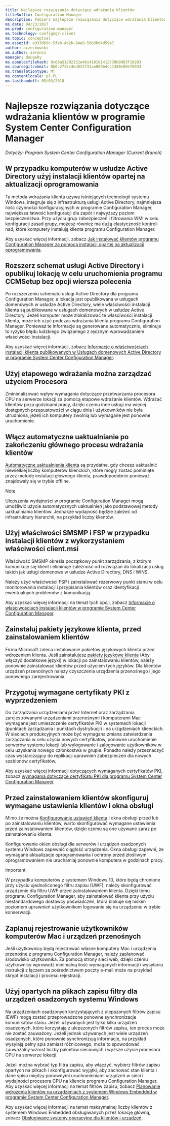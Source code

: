 ```yaml
---
title: Najlepsze rozwiązania dotyczące wdrażania klientów
titleSuffix: Configuration Manager
description: Pobierz najlepsze rozwiązania dotyczące wdrażania klientów w programie System Center Configuration Manager.
ms.date: 04/23/2017
ms.prod: configuration-manager
ms.technology: configmgr-client
ms.topic: conceptual
ms.assetid: a933d69c-5feb-4b2b-84e8-56b3b64d5947
author: aczechowski
ms.author: aaroncz
manager: dougeby
ms.openlocfilehash: 9c68a51202152e4b1418101412739b0d83f10203
ms.sourcegitcommit: 0b0c2735c4ed822731ae069b4cc1380e89e78933
ms.translationtype: MT
ms.contentlocale: pl-PL
ms.lasthandoff: 05/03/2018
---
```

# <a name="best-practices-for-client-deployment-in-system-center-configuration-manager"></a>Najlepsze rozwiązania dotyczące wdrażania klientów w programie System Center Configuration Manager

*Dotyczy: Program System Center Configuration Manager (Current Branch)*


## <a name="use-software-update-based-client-installation-for-active-directory-computers"></a>W przypadku komputerów w usłudze Active Directory użyj instalacji klientów opartej na aktualizacji oprogramowania  
 Ta metoda wdrażania klienta używa istniejących technologii systemu Windows, integruje się z infrastrukturą usługi Active Directory, najmniejsza ilość czynności konfiguracyjnych w programie Configuration Manager, największa łatwość konfiguracji dla zapór i najwyższy poziom bezpieczeństwa. Przy użyciu grup zabezpieczeń i filtrowania WMI w celu konfiguracji zasad grupy, możesz również ma dużą elastyczność kontroli nad, które komputery instalują klienta programu Configuration Manager.  

 Aby uzyskać więcej informacji, zobacz [Jak instalować klientów programu Configuration Manager za pomocą instalacji opartej na aktualizacji oprogramowania](../../../../core/clients/deploy/deploy-clients-to-windows-computers.md#BKMK_ClientSUP).  

## <a name="extend-the-active-directory-schema-and-publish-the-site-so-that-you-can-run-ccmsetup-without-command-line-options"></a>Rozszerz schemat usługi Active Directory i opublikuj lokację w celu uruchomienia programu CCMSetup bez opcji wiersza polecenia  
 Po rozszerzeniu schematu usługi Active Directory dla programu Configuration Manager, a lokacja jest opublikowana w usługach domenowych w usłudze Active Directory, wiele właściwości instalacji klienta są publikowane w usługach domenowych w usłudze Active Directory. Jeżeli komputer może zlokalizować te właściwości instalacji klienta, może ich użyć podczas wdrażania klienta programu Configuration Manager. Ponieważ te informacje są generowane automatycznie, eliminuje to ryzyko błędu ludzkiego związanego z ręcznym wprowadzaniem właściwości instalacji.  

 Aby uzyskać więcej informacji, zobacz [Informacje o właściwościach instalacji klienta publikowanych w Usługach domenowych Active Directory w programie System Center Configuration Manager](../../../../core/clients/deploy/about-client-installation-properties-published-to-active-directory-domain-services.md).  

## <a name="use-a-phased-rollout-to-manage-cpu-usage"></a>Użyj etapowego wdrażania można zarządzać użyciem Procesora  
 Zminimalizować wpływ wymagania dotyczące przetwarzania procesora CPU na serwerze lokacji za pomocą etapowe wdrażanie klientów. Wdrażać klientów poza godzinami pracy, dzięki czemu inne usługi ma więcej dostępnych przepustowości w ciągu dnia i użytkowników nie była utrudniona, jeżeli ich komputery zwolnią lub wymagane jest ponowne uruchomienie.  

## <a name="enable-automatic-upgrade-after-your-main-client-deployment-has-finished"></a>Włącz automatyczne uaktualnianie po zakończeniu głównego procesu wdrażania klientów  
 [Automatyczne uaktualnienia klienta](../../../../core/clients/manage/upgrade/upgrade-clients-for-windows-computers.md) są przydatne, gdy chcesz uaktualnić niewielkiej liczby komputerów klienckich, które mogły zostać pominięte przez metodę instalacji głównego klienta, prawdopodobnie ponieważ znajdowały się w trybie offline. 

> [!NOTE]  
>  Ulepszenia wydajności w programie Configuration Manager mogą umożliwić użycie automatycznych uaktualnień jako podstawowej metody uaktualniania klientów. Jednakże wydajność będzie zależeć od infrastruktury hierarchii, na przykład liczby klientów.  


## <a name="use-smsmp-and-fsp-if-you-install-the-client-with-clientmsi-properties"></a>Użyj właściwości SMSMP i FSP w przypadku instalacji klientów z wykorzystaniem właściwości client.msi  
 Właściwość SMSMP określa początkowy punkt zarządzania, z którym komunikuje się klient i eliminuje zależność od rozwiązań do lokalizacji usług takich jak usługi domenowe w usłudze Active Directory, DNS i WINS.  

 Należy użyć właściwości FSP i zainstalować rezerwowy punkt stanu w celu monitorowania instalacji i przypisania klientów oraz identyfikacji ewentualnych problemów z komunikacją.  

 Aby uzyskać więcej informacji na temat tych opcji, zobacz [Informacje o właściwościach instalacji klientów w programie System Center Configuration Manager](../../../../core/clients/deploy/about-client-installation-properties.md).  

## <a name="install-client-language-packs-before-you-install-the-clients"></a>Zainstaluj pakiety językowe klienta, przed zainstalowaniem klientów  
Firma Microsoft zaleca instalowanie pakietów językowych klienta przed wdrożeniem klienta. Jeśli zainstalujesz [pakiety językowe klienta](../../../../core/servers/deploy/install/language-packs.md) (Aby włączyć dodatkowe języki) w lokacji po zainstalowaniu klientów, należy ponownie zainstalować klientów przed użyciem tych języków. Dla klientów urządzeń przenośnych należy czyszczenia urządzenia przenośnego i jego ponownego zarejestrowania.  

## <a name="prepare-required-pki-certificates-in-advance"></a>Przygotuj wymagane certyfikaty PKI z wyprzedzeniem  
 Do zarządzania urządzeniami przez Internet oraz zarządzania zarejestrowanymi urządzeniami przenośnymi i komputerami Mac wymagane jest umieszczenie certyfikatów PKI w systemach lokacji (punktach zarządzania i punktach dystrybucji) i na urządzeniach klienckich. W sieciach produkcyjnych może być wymagana zmiana zatwierdzenia zarządzania w celu użycia nowych certyfikatów, ponowne uruchomienie serwerów systemu lokacji lub wylogowanie i zalogowanie użytkowników w celu uzyskania nowego członkostwa w grupie. Ponadto należy przeznaczyć czas wystarczający do replikacji uprawnień zabezpieczeń dla nowych szablonów certyfikatów.  

 Aby uzyskać więcej informacji dotyczących wymaganych certyfikatów PKI, zobacz [wymagania dotyczące certyfikatu PKI dla programu System Center Configuration Manager](../../../../core/plan-design/network/pki-certificate-requirements.md).  

## <a name="before-you-install-clients-configure-any-required-client-settings-and-maintenance-windows"></a>Przed zainstalowaniem klientów skonfiguruj wymagane ustawienia klientów i okna obsługi  
 Mimo że można [Konfigurowanie ustawień klienta](../../../../core/clients/deploy/configure-client-settings.md) i okna obsługi przed lub po zainstalowaniu klientów, warto skonfigurować wymagane ustawienia przed zainstalowaniem klientów, dzięki czemu są one używane zaraz po zainstalowaniu klienta. 

 Konfigurowanie okien obsługi dla serwerów i urządzeń osadzonych systemu Windows zapewnić ciągłość urządzenia. Okna obsługi zapewni, że wymagane aktualizacje oprogramowania i ochrony przed złośliwym oprogramowaniem nie uruchamiaj ponownie komputera w godzinach pracy.  

> [!IMPORTANT]  
>  W przypadku komputerów z systemem Windows 10, które będą chronione przy użyciu ujednoliconego filtru zapisu (UWF), należy skonfigurować urządzenie dla filtru UWF przed zainstalowaniem klienta. Dzięki temu programu Configuration Manager, aby zainstalować klienta przy użyciu niestandardowego dostawcy poświadczeń, która blokuje się niskim poziomem uprawnień użytkownikom logowanie się na urządzeniu w trybie konserwacji.  

## <a name="plan-your-user-enrollment-experience-for-mac-computers-and-mobile-devices"></a>Zaplanuj rejestrowanie użytkowników komputerów Mac i urządzeń przenośnych   
 Jeśli użytkownicy będą rejestrować własne komputery Mac i urządzenia przenośne z programu Configuration Manager, należy zaplanować środowisko użytkownika. Za pomocą strony sieci web, dzięki czemu użytkownicy wprowadź minimalną ilość wymaganych informacji i wysyłania instrukcji z łączem za pośrednictwem poczty e-mail może na przykład skrypt instalacji i procesu rejestracji.  

## <a name="use-file-based-write-filters-for-windows-embedded-devices"></a>Użyj opartych na plikach zapisu filtry dla urządzeń osadzonych systemu Windows 
 Na urządzeniach osadzonych korzystających z ulepszonych filtrów zapisu (EWF) mogą zostać przeprowadzone ponowne synchronizacje komunikatów stanu. Jeżeli używanych jest tylko kilka urządzeń osadzonych, które korzystają z ulepszonych filtrów zapisu, ten proces może nie zostać zauważony. Jeżeli jednak używanych jest wiele urządzeń osadzonych, które ponownie synchronizują informacje, na przykład wysyłają pełny spis zamiast różnicowego, może to spowodować zauważalny wzrost liczby pakietów sieciowych i wyższe użycie procesora CPU na serwerze lokacji.  

 Jeżeli można wybrać typ filtra zapisu, aby włączyć, wybierz filtrów zapisu opartych na plikach i skonfigurować wyjątki, aby zachować stan klienta i dane spisu między ponownymi uruchomieniami urządzeń w sieci i wydajności procesora CPU na kliencie programu Configuration Manager. Aby uzyskać więcej informacji na temat filtrów zapisu, zobacz [Planowanie wdrożenia klientów na urządzeniach z systemem Windows Embedded w programie System Center Configuration Manager](../../../../core/clients/deploy/plan/planning-for-client-deployment-to-windows-embedded-devices.md).  

 Aby uzyskać więcej informacji na temat maksymalnej liczby klientów z systemem Windows Embedded obsługiwanych przez lokację główną, zobacz [Obsługiwane systemy operacyjne dla klientów i urządzeń](../../../../core/plan-design/configs/supported-operating-systems-for-clients-and-devices.md).  
